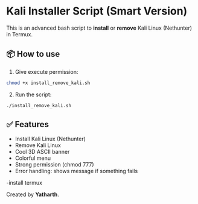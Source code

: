 # Kali Installer Script (Smart Version)

This is an advanced bash script to **install** or **remove** Kali Linux (Nethunter) in Termux.

## 📦 How to use

1. Give execute permission:
```bash
chmod +x install_remove_kali.sh
```

2. Run the script:
```bash
./install_remove_kali.sh
```

## ✅ Features
- Install Kali Linux (Nethunter)
- Remove Kali Linux
- Cool 3D ASCII banner
- Colorful menu
- Strong permission (chmod 777)
- Error handling: shows message if something fails

-install termux

Created by **Yatharth**.
